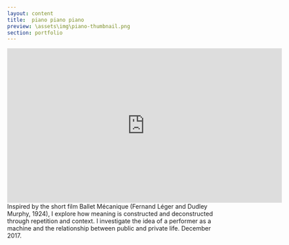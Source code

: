 ```yaml
---
layout: content
title:  piano piano piano
preview: \assets\img\piano-thumbnail.png
section: portfolio
---
```


<!-- <div style="padding:56.31% 0 0 0;position:relative;"><iframe src="https://player.vimeo.com/video/326200777" style="position:absolute;top:0;left:0;width:100%;height:100%;" frameborder="0" allow="autoplay; fullscreen" allowfullscreen></iframe></div><script src="https://player.vimeo.com/api/player.js"></script> -->

<iframe src="https://player.vimeo.com/video/245778070" width="640" height="360" frameborder="0" allow="autoplay; fullscreen; picture-in-picture" allowfullscreen></iframe>


<br>
Inspired by the short film Ballet Mécanique (Fernand Léger and Dudley Murphy, 1924), I explore how meaning is constructed and deconstructed through repetition and context. I investigate the idea of a performer as a machine and the relationship between public and private life. December 2017.

